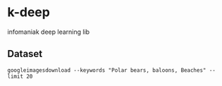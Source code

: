 # k-deep

infomaniak deep learning lib

## Dataset

    googleimagesdownload --keywords "Polar bears, baloons, Beaches" --limit 20